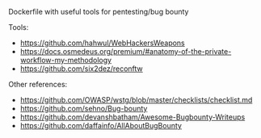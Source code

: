 Dockerfile with useful tools for pentesting/bug bounty

Tools:
* https://github.com/hahwul/WebHackersWeapons
* https://docs.osmedeus.org/premium/#anatomy-of-the-private-workflow-my-methodology
* https://github.com/six2dez/reconftw

Other references:
* https://github.com/OWASP/wstg/blob/master/checklists/checklist.md
* https://github.com/sehno/Bug-bounty
* https://github.com/devanshbatham/Awesome-Bugbounty-Writeups
* https://github.com/daffainfo/AllAboutBugBounty
